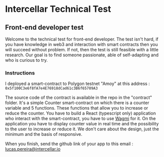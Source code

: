 # Intercellar Technical Test

## Front-end developer test
Welcome to the technical test for front-end developer. The test isn't hard, if you have knowledge in web3 and interaction with smart contracts then you will succeed without problem. If not, then the test is still feasible with a little research. Our goal is to find someone passionate, able of self-adapting and who is curious to try.

### Instructions
I deployed a smart-contract to Polygon testnet "Amoy" at this address : 
`0x5f100C3e6f8fA7e4E76918dCad61c3B6f65709A3`

The source code of the contract is available in the repo in the "contract" folder.
It's a simple Counter smart-contract on which there is a counter variable and 5 functions. These functions that allow you to increase or reduce the counter. You have to build a React (typescript only) application who interact with the smart-contract, you have to use [Wagmi](https://wagmi.sh/) for it. On the application you have to display counter value in real time and the possibility to the user to increase or reduce it. We don't care about the design, just the minimum and the basis of responsive.

When you finish, send the github link of your app to this email : lucas.pereira@intercellar.io
